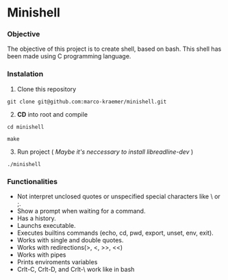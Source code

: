 # Minishell

### Objective
The objective of this project is to create shell, based on bash. This shell has been made using C programming language.

### Instalation

1. Clone this repository
```
git clone git@github.com:marco-kraemer/minishell.git
```

2. **CD** into root and compile
```
cd minishell
```
```
make
```

3. Run project  ( _Maybe it's neccessary to install libreadline-dev_ )
```
./minishell
```

### Functionalities
* Not interpret unclosed quotes or unspecified special characters like \ or ;.
* Show a prompt when waiting for a command.
* Has a history.
* Launchs executable.
* Executes builtins commands (echo, cd, pwd, export, unset, env, exit).
* Works with single and double quotes.
* Works with redirections(>, <, >>, <<)
* Works with pipes
* Prints enviroments variables
* Crlt-C, Crlt-D, and Crlt-\ work like in bash


